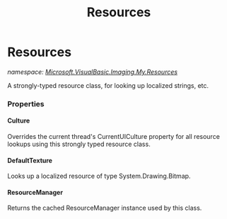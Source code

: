 ﻿---
title: Resources
---

# Resources
_namespace: [Microsoft.VisualBasic.Imaging.My.Resources](N-Microsoft.VisualBasic.Imaging.My.Resources.html)_

A strongly-typed resource class, for looking up localized strings, etc.



### Properties

#### Culture
Overrides the current thread's CurrentUICulture property for all
 resource lookups using this strongly typed resource class.
#### DefaultTexture
Looks up a localized resource of type System.Drawing.Bitmap.
#### ResourceManager
Returns the cached ResourceManager instance used by this class.

